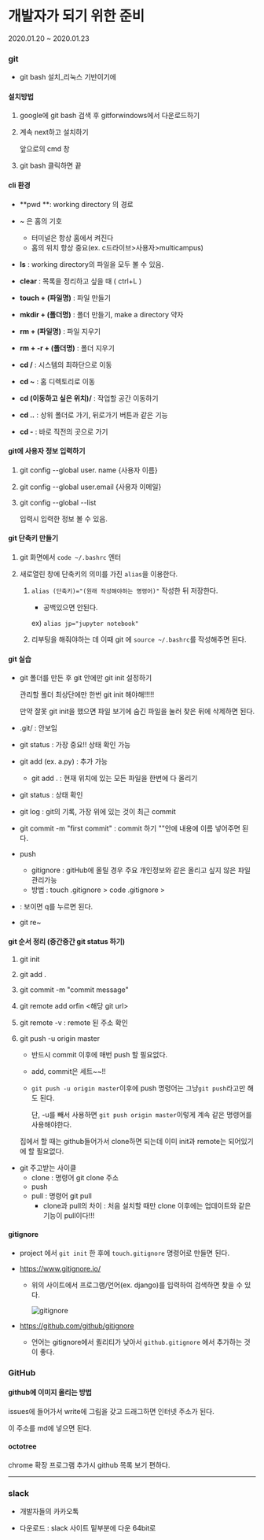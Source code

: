 # 개발자가 되기 위한 준비

2020.01.20 ~ 2020.01.23

### git

- git bash 설치_리눅스 기반이기에

#### 설치방법

1. google에 git bash 검색 후 gitforwindows에서 다운로드하기

2. 계속 next하고  설치하기

   앞으로의 cmd 창

3. git bash 클릭하면 끝

#### cli 환경

- **pwd **: working directory 의 경로

- ~ 은 홈의 기호

  - 터미널은 항상 홈에서 켜진다
  - 홈의 위치 항상 중요(ex. c드라이브>사용자>multicampus)

- **ls** : working directory의 파일을 모두 볼 수 있음.

- **clear** : 목록을 정리하고 싶을 때 ( ctrl+L )

- **touch + (파일명)** : 파일 만들기 

- **mkdir + (폴더명)** : 폴더 만들기, make a directory 약자

- **rm + (파일명)** : 파일 지우기

- **rm + -r + (폴더명)** : 폴더 지우기

- **cd /** : 시스템의 최하단으로 이동

- **cd ~** : 홈 디렉토리로 이동

- **cd (이동하고 싶은 위치)/** : 작업할 공간 이동하기

- **cd ..** : 상위 폴더로 가기, 뒤로가기 버튼과 같은 기능

- **cd -** : 바로 직전의 곳으로 가기

#### git에 사용자 정보 입력하기

1. git config --global user. name {사용자 이름}

2. git config --global user.email {사용자 이메일}

3. git config --global --list

   입력시 입력한 정보 볼 수 있음.

#### git 단축키 만들기

1. git 화면에서 `code ~/.bashrc` 엔터

2. 새로열린 창에 단축키의 의미를 가진 `alias`을 이용한다.

   1. `alias (단축키)="(원래 작성해야하는 명령어)"`  작성한 뒤 저장한다.

      - 공백있으면 안된다.

      ex) `alias jp="jupyter notebook"`

   2. 리부팅을 해줘야하는 데 이때 git 에 `source ~/.bashrc`를 작성해주면 된다.

#### git 실습

- git 폴더를 만든 후 git 안에만 git init 설정하기

  관리할 폴더 최상단에만 한번 git init 해야해!!!!!

  만약 잘못 git init을 했으면 파일 보기에 숨긴 파일을 눌러 찾은 뒤에 삭제하면 된다.

- .git/ : 안보임

- git status : 가장 중요!! 상태 확인 가능

- git add (ex. a.py) : 추가 가능
  
  - git add . : 현재 위치에 있는 모든 파일을 한번에 다 올리기
  
- git status : 상태 확인

- git log : git의 기록, 가장 위에 있는 것이 최근 commit

- git commit -m "first commit" : commit 하기 ""안에 내용에 이름 넣어주면 된다.

- push
  - gitignore : gitHub에 올릴 경우 주요 개인정보와 같은 올리고 싶지 않은 파일 관리가능
  - 방법 : touch .gitignore > code .gitignore >
  
- : 보이면 q를 누르면 된다.

- git re~

#### git 순서 정리 (중간중간 git status 하기)

1. git init

2. git add .

3. git commit -m "commit message"

4. git remote add orfin <해당 git url>

5. git remote -v : remote 된 주소 확인

6. git push -u origin master

   - 반드시 commit 이후에 매번 push 할 필요없다.

   - add, commit은 세트~~!!

   - `git push -u origin master`이후에 push 명령어는 그냥` git push `라고만 해도 된다.

     단, -u를 빼서 사용하면  `git push origin master`이렇게 계속 같은 명령어를 사용해야한다.

   집에서 할 때는 github들어가서 clone하면 되는데 이미 init과 remote는 되어있기에 할 필요없다.

- git 주고받는 사이클
  - clone : 명령어 git clone 주소
  - push
  - pull : 명령어 git pull
    - clone과 pull의 차이 : 처음 설치할 때만 clone 이후에는 업데이트와 같은 기능이 pull이다!!!

#### gitignore

- project 에서 `git init` 한 후에 `touch.gitignore` 명령어로 만들면 된다.

- https://www.gitignore.io/

  - 위의 사이트에서 프로그램/언어(ex. django)를 입력하여 검색하면 찾을 수 있다.

    ![gitignore](https://user-images.githubusercontent.com/60081201/78453288-a5c7e100-76cb-11ea-8c90-f3aabe84b2c5.JPG)

- https://github.com/github/gitignore

  - 언어는 gitignore에서 퀼리티가 낮아서 `github.gitignore` 에서 추가하는 것이 좋다.

### GitHub


#### github에 이미지 올리는 방법

issues에 들어가서 write에 그림을 갖고 드래그하면 인터넷 주소가 된다.

이 주소를 md에 넣으면 된다. 

#### octotree

chrome 확장 프로그램 추가시 github 목록 보기 편하다.

---

### slack

- 개발자들의 카카오톡

- 다운로드 : slack 사이트 밑부분에 다운 64bit로


